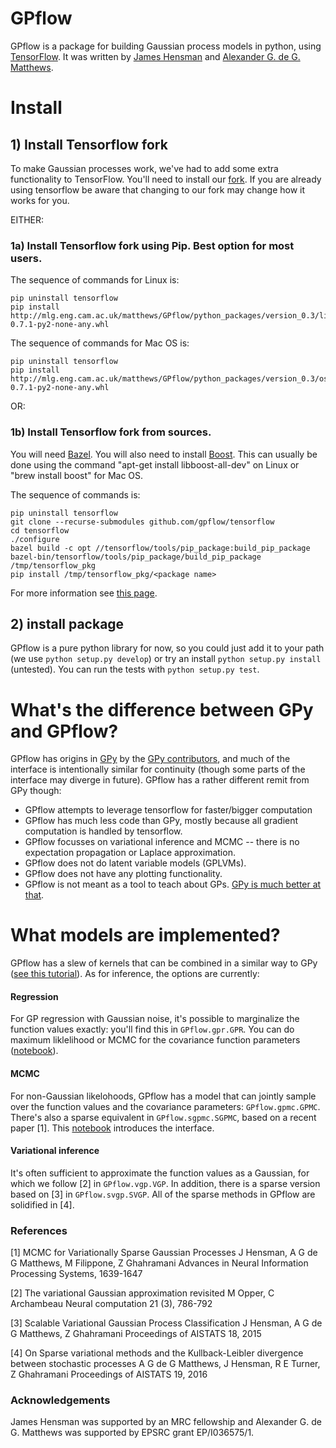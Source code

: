 # GPflow

GPflow is a package for building Gaussian process models in python, using [TensorFlow](github.com/tensorflow). It was written by [James Hensman](http://www.lancaster.ac.uk/staff/hensmanj/) and [Alexander G. de G. Matthews](http://mlg.eng.cam.ac.uk/?portfolio=alex-matthews). 


# Install

## 1) Install Tensorflow fork

To make Gaussian processes work, we've had to add some extra functionality to TensorFlow. You'll need to install our [fork](https://github.com/GPflow/tensorflow). If you are already using tensorflow be aware that changing to our fork may change how it works for you.

EITHER:

### 1a) Install Tensorflow fork using Pip. Best option for most users.

The sequence of commands for Linux is:

```
pip uninstall tensorflow
pip install http://mlg.eng.cam.ac.uk/matthews/GPflow/python_packages/version_0.3/linux/tensorflow-0.7.1-py2-none-any.whl
```

The sequence of commands for Mac OS is:

```
pip uninstall tensorflow
pip install http://mlg.eng.cam.ac.uk/matthews/GPflow/python_packages/version_0.3/osx/tensorflow-0.7.1-py2-none-any.whl
```

OR:

### 1b) Install Tensorflow fork from sources.

You will need [Bazel](http://bazel.io/). You will also need to install [Boost](http://www.boost.org/). This can usually be done using the command "apt-get install libboost-all-dev" on Linux or "brew install boost" for Mac OS.

The sequence of commands is:

```
pip uninstall tensorflow
git clone --recurse-submodules github.com/gpflow/tensorflow
cd tensorflow
./configure 
bazel build -c opt //tensorflow/tools/pip_package:build_pip_package
bazel-bin/tensorflow/tools/pip_package/build_pip_package /tmp/tensorflow_pkg
pip install /tmp/tensorflow_pkg/<package name>
```

For more information see [this page](https://www.tensorflow.org/versions/master/get_started/os_setup.html#installing-from-sources).

## 2) install package
GPflow is a pure python library for now, so you could just add it to your path (we use `python setup.py develop`) or try an install `python setup.py install` (untested). You can run the tests with `python setup.py test`.

# What's the difference between GPy and GPflow?

GPflow has origins in [GPy](http://github.com/sheffieldml/gpy) by the [GPy contributors](https://github.com/SheffieldML/GPy/graphs/contributors), and much of the interface is intentionally similar for continuity (though some parts of the interface may diverge in future). GPflow has a rather different remit from GPy though:

 -  GPflow attempts to leverage tensorflow for faster/bigger computation
 -  GPflow has much less code than GPy, mostly because all gradient computation is handled by tensorflow.
 -  GPflow focusses on variational inference and MCMC  -- there is no expectation propagation or Laplace approximation.
 -  GPflow does not do latent variable models (GPLVMs).
 -  GPflow does not have any plotting functionality.
 -  GPflow is not meant as a tool to teach about GPs. [GPy is much better at that](http://gpss.cc). 

# What models are implemented?
GPflow has a slew of kernels that can be combined in a similar way to GPy ([see this tutorial](https://github.com/SheffieldML/notebook/blob/master/GPy/basic_kernels.ipynb)). As for inference, the options are currently:

#### Regression
For GP regression with Gaussian noise, it's possible to marginalize the function values exactly: you'll find this in `GPflow.gpr.GPR`. You can do maximum liklelihood or MCMC for the covariance function parameters ([notebook](https://github.com/GPflow/GPflow/blob/master/notebooks/regression.ipynb)).

#### MCMC
For non-Gaussian likelohoods, GPflow has a model that can jointly sample over the function values and the covariance parameters: `GPflow.gpmc.GPMC`. There's also a sparse equivalent in `GPflow.sgpmc.SGPMC`, based on a recent paper [1]. This [notebook](https://github.com/GPflow/GPflow/blob/master/notebooks/Sparse%20mcmc%20demo.ipynb) introduces the interface.

#### Variational inference
It's often sufficient to approximate the function values as a Gaussian, for which we follow [2] in `GPflow.vgp.VGP`. In addition, there is a sparse version based on [3] in `GPflow.svgp.SVGP`. All of the sparse methods in GPflow are solidified in [4]. 


### References
[1] MCMC for Variationally Sparse Gaussian Processes
J Hensman, A G de G Matthews, M Filippone, Z Ghahramani
Advances in Neural Information Processing Systems, 1639-1647

[2] The variational Gaussian approximation revisited
M Opper, C Archambeau
Neural computation 21 (3), 786-792

[3] Scalable Variational Gaussian Process Classification
J Hensman, A G de G Matthews, Z Ghahramani
Proceedings of AISTATS 18, 2015

[4] On Sparse variational methods and the Kullback-Leibler divergence between stochastic processes
A G de G Matthews, J Hensman, R E Turner, Z Ghahramani
Proceedings of AISTATS 19, 2016

### Acknowledgements

James Hensman was supported by an MRC fellowship and Alexander G. de G. Matthews was supported by EPSRC grant EP/I036575/1.
